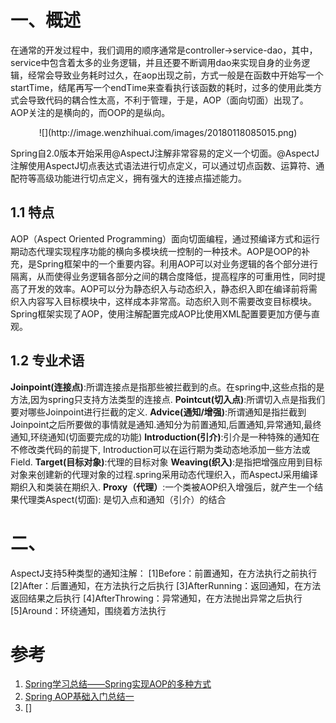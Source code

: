 



# 一、概述
在通常的开发过程中，我们调用的顺序通常是controller->service-dao，其中，service中包含着太多的业务逻辑，并且还要不断调用dao来实现自身的业务逻辑，经常会导致业务耗时过久，在aop出现之前，方式一般是在函数中开始写一个startTime，结尾再写一个endTime来查看执行该函数的耗时，过多的使用此类方式会导致代码的耦合性太高，不利于管理，于是，AOP（面向切面）出现了。AOP关注的是横向的，而OOP的是纵向。
<div align="center">![](http://image.wenzhihuai.com/images/20180118085015.png)</div>


Spring自2.0版本开始采用@AspectJ注解非常容易的定义一个切面。@AspectJ注解使用AspectJ切点表达式语法进行切点定义，可以通过切点函数、运算符、通配符等高级功能进行切点定义，拥有强大的连接点描述能力。
## 1.1 特点
AOP（Aspect Oriented Programming）面向切面编程，通过预编译方式和运行期动态代理实现程序功能的横向多模块统一控制的一种技术。AOP是OOP的补充，是Spring框架中的一个重要内容。利用AOP可以对业务逻辑的各个部分进行隔离，从而使得业务逻辑各部分之间的耦合度降低，提高程序的可重用性，同时提高了开发的效率。AOP可以分为静态织入与动态织入，静态织入即在编译前将需织入内容写入目标模块中，这样成本非常高。动态织入则不需要改变目标模块。Spring框架实现了AOP，使用注解配置完成AOP比使用XML配置要更加方便与直观。
## 1.2 专业术语
**Joinpoint(连接点)**:所谓连接点是指那些被拦截到的点。在spring中,这些点指的是方法,因为spring只支持方法类型的连接点.
**Pointcut(切入点)**:所谓切入点是指我们要对哪些Joinpoint进行拦截的定义.
**Advice(通知/增强)**:所谓通知是指拦截到Joinpoint之后所要做的事情就是通知.通知分为前置通知,后置通知,异常通知,最终通知,环绕通知(切面要完成的功能)
**Introduction(引介)**:引介是一种特殊的通知在不修改类代码的前提下, Introduction可以在运行期为类动态地添加一些方法或Field.
**Target(目标对象)**:代理的目标对象
**Weaving(织入)**:是指把增强应用到目标对象来创建新的代理对象的过程.spring采用动态代理织入，而AspectJ采用编译期织入和类装在期织入.
**Proxy（代理）**:一个类被AOP织入增强后，就产生一个结果代理类Aspect(切面): 是切入点和通知（引介）的结合

# 二、



AspectJ支持5种类型的通知注解：
[1]Before：前置通知，在方法执行之前执行
[2]After：后置通知，在方法执行之后执行
[3]AfterRunning：返回通知，在方法返回结果之后执行
[4]AfterThrowing：异常通知，在方法抛出异常之后执行
[5]Around：环绕通知，围绕着方法执行














# 参考
1. [Spring学习总结——Spring实现AOP的多种方式](http://www.cnblogs.com/best/p/5736422.html)
2. [Spring AOP基础入门总结一](https://www.cnblogs.com/wang-meng/p/5641549.html#top)
3. []
